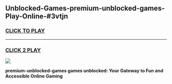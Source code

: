 
## Unblocked-Games-premium-unblocked-games-Play-Online-#3vtjn
<h3>
<a href="https://premium.freeplayer.one?title=premium-unblocked-games&ref=24F">CLICK TO PLAY</a></h3>
<hr>

<h3>
<a href="https://premium.freeplayer.one?title=premium-unblocked-games&ref=24F">CLICK 2 PLAY</a>
  
</h3>

<a href="https://premium.freeplayer.one?title=premium-unblocked-games&ref=24F/"><img src="https://clearcache.store/games.png"></a>


**premium-unblocked-games games unblocked: Your Gateway to Fun and Accessible Online Gaming**
